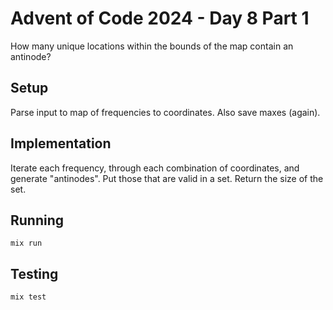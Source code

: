 # Advent of Code 2024 - Day 8 Part 1

How many unique locations within the bounds of the map contain an antinode?

## Setup

Parse input to map of frequencies to coordinates. Also save maxes (again).

## Implementation

Iterate each frequency, through each combination of coordinates, and generate
"antinodes". Put those that are valid in a set. Return the size of the set.

## Running

`mix run`

## Testing

`mix test`

